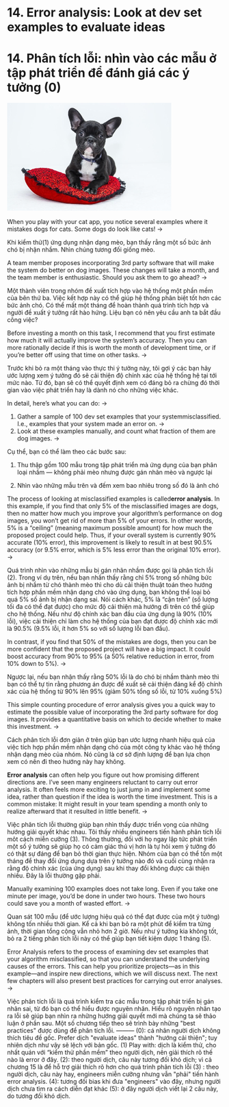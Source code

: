 # 14. Error analysis: Look at dev set examples to evaluate ideas
# 14. Phân tích lỗi: nhìn vào các mẫu ở tập phát triển để đánh giá các ý tưởng (0) 


![img](../imgs/C14_01.png)

When you play with your cat app, you notice several examples where it mistakes dogs for cats. Some dogs do look like cats!
->

Khi kiểm thử(1) ứng dụng nhận dạng mèo, bạn thấy rẳng một số bức ảnh chó bị nhận nhầm.  Nhìn chúng tương đối giống mèo.


A team member proposes incorporating 3rd party software that will make the system do better on dog images. These changes will take a month, and the team member is enthusiastic. Should you ask them to go ahead?
->

Một thành viên trong nhóm đề xuất tích hợp vào hệ thống một phần mềm của bên thứ ba. Việc kết hợp này  có thể giúp hệ thống phân biệt tốt hơn các bức ảnh chó.  Có thể mất một tháng để hoàn thành quá trình tích hợp và người đề xuất ý tưởng rất hào hứng. Liệu bạn có nên yêu cầu anh ta bắt đầu công việc? 


Before investing a month on this task, I recommend that you first estimate how much it will actually improve the system’s accuracy. Then you can more rationally decide if this is worth the month of development time, or if you’re better off using that time on other tasks.
->

Trước khi bỏ ra một tháng vào thực thi ý tưởng này, tôi gợi ý các bạn hãy ước lượng xem ý tưởng đó sẽ cải thiện độ chính xác của hệ thống hệ tại tới mức nào. Từ đó, bạn sẽ có thể quyết định xem  có đáng bỏ ra chừng đó thời gian vào việc phát triển hay là dành nó cho những việc khác. 


In detail, here’s what you can do:
->
1. Gather a sample of 100 dev set examples that your system ​misclassified​. I.e., examples that your system made an error on.
->
2. Look at these examples manually, and count what fraction of them are dog images.
->

Cụ thể, bạn có thể làm theo các bước sau:

1. Thu thập  gồm 100 mẫu trong tập phát triển mà ứng dụng của bạn phân loại nhầm — không phải mèo nhưng được gán nhãn mèo và ngược lại

2. Nhìn vào những mẫu trên và đếm xem bao nhiêu trong số đó là ảnh chó

The process of looking at misclassified examples is called ​**error analysis​**. In this example, if you find that only 5% of the misclassified images are dogs, then no matter how much you improve your algorithm’s performance on dog images, you won’t get rid of more than 5% of your errors. In other words, 5% is a “ceiling” (meaning maximum possible amount) for how much the proposed project could help. Thus, if your overall system is currently 90% accurate (10% error), this improvement is likely to result in at best 90.5% accuracy (or 9.5% error, which is 5% less error than the original 10% error).
->

Quá trình nhìn vào những mẫu bị gán nhãn nhầm được gọi là phân tích lỗi (2). Trong ví dụ trên, nếu bạn nhấn thấy rằng chỉ 5% trong số những bức ảnh bị nhầm từ chó thành mèo thì cho dù cải thiện thuật toán theo hướng tích hợp phần mềm nhận dạng chó vào ứng dụng, bạn không thể loại bỏ quá 5% số ảnh bị nhận dạng sai. Nói cách khác, 5% là “cận trên” (số lượng tối đa có thể đạt được) cho mức độ cải thiện mà hướng đi trên có thể giúp cho hệ thống. Nếu như độ chính xác ban đầu của ứng dụng là 90% (10% lỗi), việc cải thiện chỉ làm cho hệ thống của bạn đạt được độ chính xác mới là 90.5% (9.5% lỗi, ít hơn 5% so với số lượng lỗi ban đầu). 


In contrast, if you find that 50% of the mistakes are dogs, then you can be more confident that the proposed project will have a big impact. It could boost accuracy from 90% to 95% (a 50% relative reduction in error, from 10% down to 5%).
->

Ngược lại, nếu bạn nhận thấy rằng 50%  lỗi là do chó bị nhầm thành mèo thì bạn có thể tự tin rằng phương án được đề xuất sẽ cải thiện đáng kể độ chính xác của hệ thống từ 90% lên 95% (giảm 50% tổng số lỗi, từ 10% xuống 5%) 

This simple counting procedure of error analysis gives you a quick way to estimate the possible value of incorporating the 3rd party software for dog images. It provides a quantitative basis on which to decide whether to make this investment.
->

Cách phân tích lỗi đơn giản ở trên giúp bạn ước lượng nhanh hiệu quả của việc tích hợp phần mềm nhận dạng chó của một công ty khác vào hệ thống nhận dạng mèo của nhóm. Nó cũng là cơ sở định lượng để bạn lựa chọn xem có nên đi theo hướng này hay không.

**Error analysis** can often help you figure out how promising different directions are. I’ve seen many engineers reluctant to carry out error analysis. It often feels more exciting to just jump in and implement some idea, rather than question if the idea is worth the time investment. This is a common mistake: It might result in your team spending a month only to realize afterward that it resulted in little benefit.
->

Việc phân tích lỗi thường giúp bạn nhìn thấy được triển vọng của những hướng giải quyết khác nhau.  Tôi thấy nhiều engineers tiến hành phân tích lỗi môt cách miễn cưỡng (3). Thông thường, đối với họ ngay lập tức phát triển một số ý tưởng sẽ giúp họ có cảm giác thú vị hơn là tự hỏi xem ý tưởng đó có thật sự đáng để bạn bỏ thời gian thực hiện. Nhóm của bạn có thể tốn một tháng để thay đổi ứng dụng dựa trên ý tưởng nào đó và cuối cùng nhận ra rằng độ chính xác (của ứng dụng) sau khi thay đổi không được cải thiện nhiều. Đây là lỗi  thường gặp phải. 

Manually examining 100 examples does not take long. Even if you take one minute per image, you’d be done in under two hours. These two hours could save you a month of wasted effort.
->

Quan sát 100 mẫu (để ước lượng hiệu quả có thể đạt được của một ý tưởng) không tốn nhiều thời gian. Kể cả khi bạn bỏ ra một phút để kiểm tra từng ảnh, thời gian tổng cộng vẫn nhỏ hơn 2 giờ. Nếu như ý tưởng kia không tốt, bỏ ra 2 tiếng phân tích lỗi này có thể giúp bạn tiết kiệm được 1 tháng (5).  

Error Analysis​ refers to the process of examining dev set examples that your algorithm misclassified, so that you can understand the underlying causes of the errors. This can help you prioritize projects—as in this example—and inspire new directions, which we will discuss next. The next few chapters will also present best practices for carrying out error analyses.
->

Việc phân tích lỗi là quá trình kiểm tra các mẫu trong tập phát triển bị gán nhãn sai, từ đó bạn có thể hiểu được nguyên nhân.  Hiểu rõ nguyên nhân tạo ra lỗi sẽ giúp bạn nhìn ra những hướng giải quyết mới mà chúng ta sẽ thảo luận ở phần sau. Một số chương tiếp theo sẽ trình bày những "best practices" được dùng để phân tích lỗi. 
———
(0): cá nhân người dịch không thích tiêu đề gốc. Prefer dịch "evaluate ideas" thành "hướng cải thiện"; tuy nhiên dịch như vậy sẽ lệch với bản gốc. 
(1) Play with: dịch là kiểm thử, cho nhất quán với “kiểm thử phần mềm” theo người dịch, nên giải thích rõ thế nào là error ở đây. 
(2): theo người dịch, câu này tương đối khó dịch; vì cả chương 15 là để hỗ trợ giải thích rõ hơn cho quá trình phân tích lỗi
(3) : theo người dịch, câu này hay, engineers miễn cưỡng nhưng vẫn "phải" tiến hành error analysis. 
(4): tương đối bias khi đưa "engineers" vào đây, nhưng người dịch chưa tìm ra cách diễn đạt khác
(5): ở đây người dịch viết lại 2 câu này, do tương đối khó dịch. 

